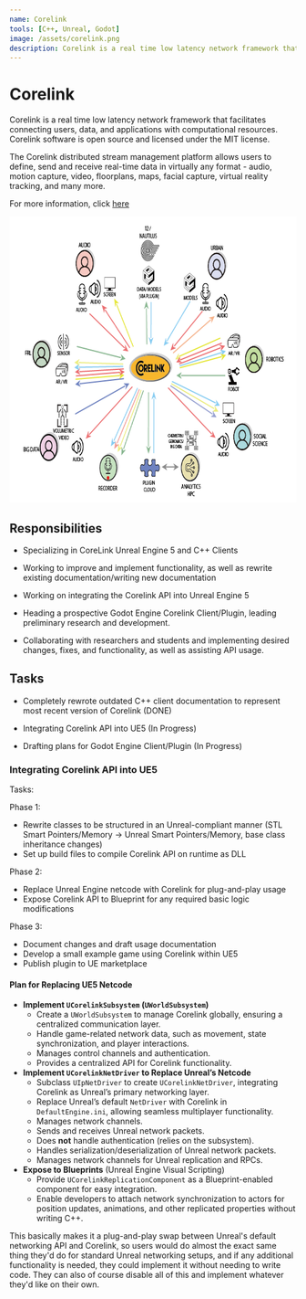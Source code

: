 ```yaml
---
name: Corelink
tools: [C++, Unreal, Godot]
image: /assets/corelink.png
description: Corelink is a real time low latency network framework that facilitates connecting users, data, and applications with computational resources.
---
```



# Corelink

Corelink is a real time low latency network framework that facilitates connecting users, data, and applications with computational resources. Corelink software is open source and licensed under the MIT license.

The Corelink distributed stream management platform allows users to define, send and receive real-time data in virtually any format - audio, motion capture, video, floorplans, maps, facial capture, virtual reality tracking, and many more.

For more information, click [here](https://corelink.hsrn.nyu.edu/)

<center>
<img src="/assets/corelink.png" width="759" height="501">
</center>



## Responsibilities

- Specializing in CoreLink Unreal Engine 5 and C++ Clients

- Working to improve and implement functionality, as well as rewrite existing documentation/writing new documentation

- Working on integrating the Corelink API into Unreal Engine 5

- Heading a prospective Godot Engine Corelink Client/Plugin, leading preliminary research and development.

- Collaborating with researchers and students and implementing desired changes, fixes, and functionality, as well as assisting API usage.


## Tasks

- Completely rewrote outdated C++ client documentation to represent most recent version of Corelink (DONE)

- Integrating Corelink API into UE5 (In Progress)

- Drafting plans for Godot Engine Client/Plugin (In Progress)


### Integrating Corelink API into UE5

Tasks:

Phase 1:

- Rewrite classes to be structured in an Unreal-compliant manner (STL Smart Pointers/Memory -> Unreal Smart Pointers/Memory, base class inheritance changes)
- Set up build files to compile Corelink API on runtime as DLL
 
Phase 2:

- Replace Unreal Engine netcode with Corelink for plug-and-play usage 
- Expose Corelink API to Blueprint for any required basic logic modifications

Phase 3:

- Document changes and draft usage documentation
- Develop a small example game using Corelink within UE5
- Publish plugin to UE marketplace


#### Plan for Replacing UE5 Netcode

- **Implement `UCorelinkSubsystem` (`UWorldSubsystem`)**
  - Create a `UWorldSubsystem` to manage Corelink globally, ensuring a centralized communication layer.
  - Handle game-related network data, such as movement, state synchronization, and player interactions.
  - Manages control channels and authentication.
  - Provides a centralized API for Corelink functionality.
- **Implement `UCorelinkNetDriver` to Replace Unreal’s Netcode**
  - Subclass `UIpNetDriver` to create `UCorelinkNetDriver`, integrating Corelink as Unreal’s primary networking layer.
  - Replace Unreal’s default `NetDriver` with Corelink in `DefaultEngine.ini`, allowing seamless multiplayer functionality.
  - Manages network channels.
  - Sends and receives Unreal network packets.
  - Does **not** handle authentication (relies on the subsystem).
  - Handles serialization/deserialization of Unreal network packets.
  - Manages network channels for Unreal replication and RPCs.
- **Expose to Blueprints** (Unreal Engine Visual Scripting)
  - Provide `UCorelinkReplicationComponent` as a Blueprint-enabled component for easy integration.
  - Enable developers to attach network synchronization to actors for position updates, animations, and other replicated properties without writing C++.

This basically makes it a plug-and-play swap between Unreal's default networking API and Corelink, so users would do almost the exact same thing they'd do for standard Unreal networking setups, and if any additional functionality is needed, they could implement it without needing to write code. They can also of course disable all of this and implement whatever they'd like on their own.
